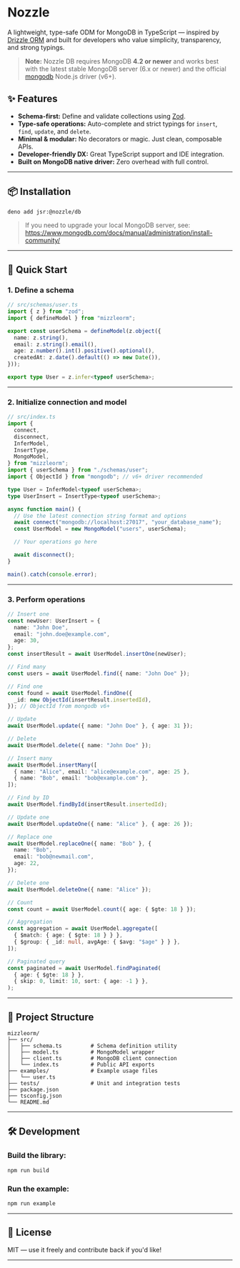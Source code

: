 # **Nozzle**

A lightweight, type-safe ODM for MongoDB in TypeScript — inspired by
[Drizzle ORM](https://orm.drizzle.team/) and built for developers who value
simplicity, transparency, and strong typings.

> **Note:** Nozzle DB requires MongoDB **4.2 or newer** and works best with the
> latest stable MongoDB server (6.x or newer) and the official
> [mongodb](https://www.npmjs.com/package/mongodb) Node.js driver (v6+).

## ✨ Features

- **Schema-first:** Define and validate collections using
  [Zod](https://zod.dev/).
- **Type-safe operations:** Auto-complete and strict typings for `insert`,
  `find`, `update`, and `delete`.
- **Minimal & modular:** No decorators or magic. Just clean, composable APIs.
- **Developer-friendly DX:** Great TypeScript support and IDE integration.
- **Built on MongoDB native driver:** Zero overhead with full control.

---

## 📦 Installation

```bash
deno add jsr:@nozzle/db
```

> If you need to upgrade your local MongoDB server, see:
> https://www.mongodb.com/docs/manual/administration/install-community/

---

## 🚀 Quick Start

### 1. Define a schema

```ts
// src/schemas/user.ts
import { z } from "zod";
import { defineModel } from "mizzleorm";

export const userSchema = defineModel(z.object({
  name: z.string(),
  email: z.string().email(),
  age: z.number().int().positive().optional(),
  createdAt: z.date().default(() => new Date()),
}));

export type User = z.infer<typeof userSchema>;
```

---

### 2. Initialize connection and model

```ts
// src/index.ts
import {
  connect,
  disconnect,
  InferModel,
  InsertType,
  MongoModel,
} from "mizzleorm";
import { userSchema } from "./schemas/user";
import { ObjectId } from "mongodb"; // v6+ driver recommended

type User = InferModel<typeof userSchema>;
type UserInsert = InsertType<typeof userSchema>;

async function main() {
  // Use the latest connection string format and options
  await connect("mongodb://localhost:27017", "your_database_name");
  const UserModel = new MongoModel("users", userSchema);

  // Your operations go here

  await disconnect();
}

main().catch(console.error);
```

---

### 3. Perform operations

```ts
// Insert one
const newUser: UserInsert = {
  name: "John Doe",
  email: "john.doe@example.com",
  age: 30,
};
const insertResult = await UserModel.insertOne(newUser);

// Find many
const users = await UserModel.find({ name: "John Doe" });

// Find one
const found = await UserModel.findOne({
  _id: new ObjectId(insertResult.insertedId),
}); // ObjectId from mongodb v6+

// Update
await UserModel.update({ name: "John Doe" }, { age: 31 });

// Delete
await UserModel.delete({ name: "John Doe" });

// Insert many
await UserModel.insertMany([
  { name: "Alice", email: "alice@example.com", age: 25 },
  { name: "Bob", email: "bob@example.com" },
]);

// Find by ID
await UserModel.findById(insertResult.insertedId);

// Update one
await UserModel.updateOne({ name: "Alice" }, { age: 26 });

// Replace one
await UserModel.replaceOne({ name: "Bob" }, {
  name: "Bob",
  email: "bob@newmail.com",
  age: 22,
});

// Delete one
await UserModel.deleteOne({ name: "Alice" });

// Count
const count = await UserModel.count({ age: { $gte: 18 } });

// Aggregation
const aggregation = await UserModel.aggregate([
  { $match: { age: { $gte: 18 } } },
  { $group: { _id: null, avgAge: { $avg: "$age" } } },
]);

// Paginated query
const paginated = await UserModel.findPaginated(
  { age: { $gte: 18 } },
  { skip: 0, limit: 10, sort: { age: -1 } },
);
```

---

## 🧠 Project Structure

```
mizzleorm/
├── src/
│   ├── schema.ts         # Schema definition utility
│   ├── model.ts          # MongoModel wrapper
│   ├── client.ts         # MongoDB client connection
│   └── index.ts          # Public API exports
├── examples/             # Example usage files
│   └── user.ts
├── tests/                # Unit and integration tests
├── package.json
├── tsconfig.json
└── README.md
```

---

## 🛠 Development

### Build the library:

```bash
npm run build
```

### Run the example:

```bash
npm run example
```

---

## 📄 License

MIT — use it freely and contribute back if you'd like!

---
